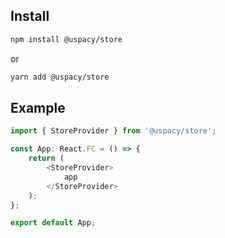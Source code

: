 ## Install

```sh
npm install @uspacy/store
```

or

```sh
yarn add @uspacy/store
```

## Example

```javascript
import { StoreProvider } from '@uspacy/store';

const App: React.FC = () => {
	return (
		<StoreProvider>
			app
		</StoreProvider>
	);
};

export default App;
```
